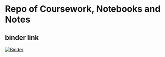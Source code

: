 # Repo of Coursework, Notebooks and Notes

## binder link
[![Binder](https://mybinder.org/badge_logo.svg)](https://mybinder.org/v2/gh/kevingoh/coursera_NeuralNetworkDeepLearning.git/master?filepath=assignments)
